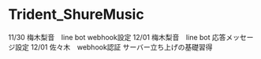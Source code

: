 # Trident_ShureMusic
11/30 梅木梨音　line bot webhook設定
12/01 梅木梨音　line bot 応答メッセージ設定
12/01 佐々木　webhook認証 サーバー立ち上げの基礎習得